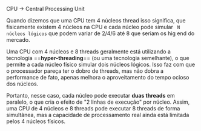 
CPU -> Central Processing Unit

Quando dizemos que uma CPU tem 4 núcleos thread isso significa, que fisicamente existem 4 núcleos na CPU e cada núcleo pode simular ` N núcleos lógicos` que podem variar de 2/4/6 até 8 que seriam os hig end do mercado. 

Uma CPU com 4 núcleos e 8 threads geralmente está utilizando a tecnologia ==**hyper-threading**== (ou uma tecnologia semelhante), o que permite a cada núcleo físico simular dois núcleos lógicos. Isso faz com que o processador pareça ter o dobro de threads, mas não dobra a performance de fato, apenas melhora o aproveitamento do tempo ocioso dos núcleos.

Portanto, nesse caso, cada núcleo pode executar **duas threads** em paralelo, o que cria o efeito de "2 linhas de execução" por núcleo. Assim, uma CPU de 4 núcleos e 8 threads pode executar 8 threads de forma simultânea, mas a capacidade de processamento real ainda está limitada pelos 4 núcleos físicos.